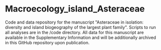 # Macroecology_island_Asteraceae

Code and data repository for the manuscript "Asteraceae in isolation: diversity and island biogeography of
the largest plant family". Scripts to run all analyses are in the /code directory. All data for this manuscript are available in the Supplementary Information and will be additionally archived in this GitHub repository upon publication. 
